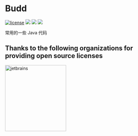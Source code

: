# Budd

[![license](https://badgen.net/badge/license/MIT/blue)](./LICENSE)
[![](https://badgen.net/github/commits/ehlxr/budd)](https://github.com/ehlxr/budd/commits/)
[![](https://badgen.net/github/last-commit/ehlxr/budd)]((https://github.com/ehlxr/budd/commits/))
[![](https://badgen.net/github/releases/ehlxr/budd)](https://github.com/ehlxr/budd/releases)

常用的一些 Java 代码

## Thanks to the following organizations for providing open source licenses

[<img src="https://cdn.ehlxr.top/jetbrains.png" width = "200" height = "217" alt="jetbrains" align=center />](https://jb.gg/OpenSource)